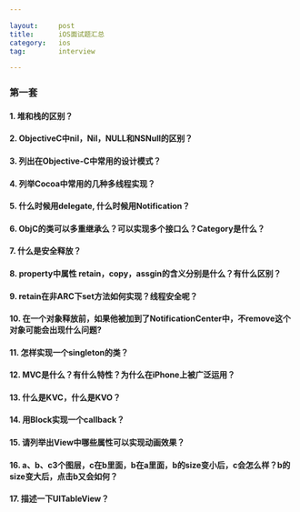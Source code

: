 ```yaml
---

layout:		post
title:     	iOS面试题汇总
category: 	ios
tag: 		interview

---
```


### 第一套

#### 1. 堆和栈的区别？
  
  
  
  
  
  
#### 2. ObjectiveC中nil，Nil，NULL和NSNull的区别？
  
  
  
  
  
  
#### 3. 列出在Objective-C中常用的设计模式？
  
  
  
  
  
  
#### 4. 列举Cocoa中常用的几种多线程实现？
  
  
  
  
  
  
#### 5. 什么时候用delegate, 什么时候用Notification？
  
  
  
  
  
  
#### 6. ObjC的类可以多重继承么？可以实现多个接口么？Category是什么？
  
  
  
  
  
  
#### 7. 什么是安全释放？
  
  
  
  
  
  
#### 8. property中属性 retain，copy，assgin的含义分别是什么？有什么区别？
  
  
  
  
  
  
#### 9. retain在非ARC下set方法如何实现？线程安全呢？
  
  
  
  
  
  
#### 10. 在一个对象释放前，如果他被加到了NotificationCenter中，不remove这个对象可能会出现什么问题?
  
  
  
  
  
  
#### 11. 怎样实现一个singleton的类？
  
  
  
  
  
  
#### 12. MVC是什么？有什么特性？为什么在iPhone上被广泛运用？
  
  
  
  
  
  
#### 13. 什么是KVC，什么是KVO？
  
  
  
  
  
  
#### 14. 用Block实现一个callback？
  
  
  
  
  
  
#### 15. 请列举出View中哪些属性可以实现动画效果？
  
  
  
  
  
  
####  16. a、b、c3个图层，c在b里面，b在a里面，b的size变小后，c会怎么样？b的size变大后，点击b又会如何？
  
  
  
  
  
  
#### 17. 描述一下UITableView？
  
  
  
  